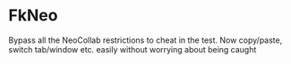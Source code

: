 # FkNeo
Bypass all the NeoCollab restrictions to cheat in the test. Now copy/paste, switch tab/window etc. easily without worrying about being caught

